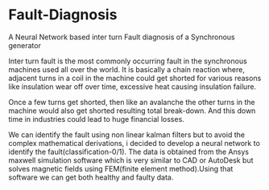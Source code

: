 # Fault-Diagnosis
A Neural Network based inter turn Fault diagnosis of a Synchronous generator

Inter turn fault is the most commonly occurring fault in the synchronous machines used all over the world. It is basically a chain reaction where, adjacent turns in a coil in the machine could get shorted for various reasons like insulation wear off over time, excessive heat causing insulation failure.

Once a few turns get shorted, then like an avalanche the other turns in the machine would also get shorted resulting total break-down. And this down time in industries could lead to huge financial losses.

We can identify the fault using non linear kalman filters but to avoid the complex mathematical derivations, i decided to develop a neural network to identify the fault(classification-0/1). The data is obtained from the Ansys maxwell simulation software which is very similar to CAD or AutoDesk but solves magnetic fields using FEM(finite element method).Using that software we can get both healthy and faulty data.
